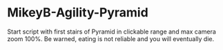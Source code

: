 # MikeyB-Agility-Pyramid
Start script with first stairs of Pyramid in clickable range and max camera zoom 100%. Be warned, eating is not reliable and you will eventually die.
